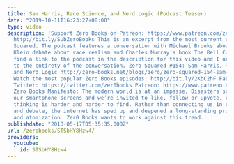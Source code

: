 ```yaml
---
title: Sam Harris, Race Science, and Nerd Logic (Podcast Teaser)
date: "2019-10-11T16:23:27+08:00"
type: video
description: 'Support Zero Books on Patreon: https://www.patreon.com/zerobooks Subscribe:
  http://bit.ly/SubZeroBooks This is an excerpt from the most current episode of Zero
  Squared. The podcast features a conversation with Michael Brooks about the Sam Harris/Ezra
  Klein debate about race realism and Charles Murray’s book The Bell Curve. You’ll
  find a link to the podcast in the description for this video and I urge you to listen
  to the entirety of the conversation. Zero Squared #154: Sam Harris, Race Science,
  and Nerd Logic http://zero-books.net/blogs/zero/zero-squared-154-sam-harris-race-science-and-nerd-logic/
  Watch the most popular Zero Books episodes: http://bit.ly/2KbC2hF Facebook: https://www.facebook.com/ZeroBooks/
  Twitter: https://twitter.com/zer0books Patreon: https://www.patreon.com/zerobooks
  Zero Books Manifesto: The modern world is at an impasse. Disasters scroll across
  our smartphone screens and we’re invited to like, follow or upvote, but critical
  thinking is harder and harder to find. Rather than connecting us in common struggle
  and debate, the internet has sped up and deepened a long-standing process of alienation
  and atomization. Zer0 Books wants to work against this trend.'
publishdate: "2018-05-17T05:35:35.000Z"
url: /zerobooks/STSbHY8Hzw4/
providers:
  youtube:
    id: STSbHY8Hzw4
---
```

